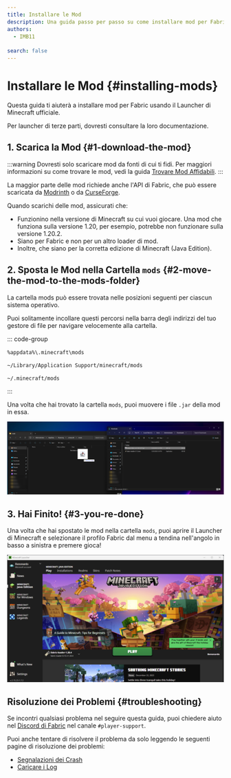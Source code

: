 ```yaml
---
title: Installare le Mod
description: Una guida passo per passo su come installare mod per Fabric.
authors:
  - IMB11

search: false
---
```


# Installare le Mod {#installing-mods}

Questa guida ti aiuterà a installare mod per Fabric usando il Launcher di Minecraft ufficiale.

Per launcher di terze parti, dovresti consultare la loro documentazione.

## 1. Scarica la Mod {#1-download-the-mod}

:::warning
Dovresti solo scaricare mod da fonti di cui ti fidi. Per maggiori informazioni su come trovare le mod, vedi la guida [Trovare Mod Affidabili](./finding-mods).
:::

La maggior parte delle mod richiede anche l'API di Fabric, che può essere scaricata da [Modrinth](https://modrinth.com/mod/fabric-api) o da [CurseForge](https://curseforge.com/minecraft/mc-mods/fabric-api).

Quando scarichi delle mod, assicurati che:

- Funzionino nella versione di Minecraft su cui vuoi giocare. Una mod che funziona sulla versione 1.20, per esempio, potrebbe non funzionare sulla versione 1.20.2.
- Siano per Fabric e non per un altro loader di mod.
- Inoltre, che siano per la corretta edizione di Minecraft (Java Edition).

## 2. Sposta le Mod nella Cartella `mods` {#2-move-the-mod-to-the-mods-folder}

La cartella mods può essere trovata nelle posizioni seguenti per ciascun sistema operativo.

Puoi solitamente incollare questi percorsi nella barra degli indirizzi del tuo gestore di file per navigare velocemente alla cartella.

::: code-group

```:no-line-numbers [Windows]
%appdata%\.minecraft\mods
```

```:no-line-numbers [macOS]
~/Library/Application Support/minecraft/mods
```

```:no-line-numbers [Linux]
~/.minecraft/mods
```

:::

Una volta che hai trovato la cartella `mods`, puoi muovere i file `.jar` della mod in essa.

![Mod installate nella cartella mods](/assets/players/installing-mods.png)

## 3. Hai Finito! {#3-you-re-done}

Una volta che hai spostato le mod nella cartella `mods`, puoi aprire il Launcher di Minecraft e selezionare il profilo Fabric dal menu a tendina nell'angolo in basso a sinistra e premere gioca!

![Launcher di Minecraft con il profilo Fabric selezionato](/assets/players/installing-fabric/launcher-screen.png)

## Risoluzione dei Problemi {#troubleshooting}

Se incontri qualsiasi problema nel seguire questa guida, puoi chiedere aiuto nel [Discord di Fabric](https://discord.gg/v6v4pMv) nel canale `#player-support`.

Puoi anche tentare di risolvere il problema da solo leggendo le seguenti pagine di risoluzione dei problemi:

- [Segnalazioni dei Crash](./troubleshooting/crash-reports)
- [Caricare i Log](./troubleshooting/uploading-logs)
